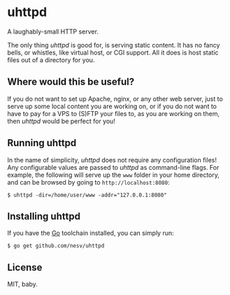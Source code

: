 # uhttpd

A laughably-small HTTP server.

The only thing *uhttpd* is good for, is serving static content. It has no fancy
bells, or whistles, like virtual host, or CGI support. All it does is host
static files out of a directory for you.

## Where would this be useful?

If you do not want to set up Apache, nginx, or any other web server, just to
serve up some local content you are working on, or if you do not want to have
to pay for a VPS to (S)FTP your files to, as you are working on them, then
*uhttpd* would be perfect for you!

## Running uhttpd

In the name of simplicity, *uhttpd* does not require any configuration files!
Any configurable values are passed to *uhttpd* as command-line flags. For
example, the following will serve up the `www` folder in your home directory,
and can be browsed by going to `http://localhost:8080`:

```
$ uhttpd -dir=/home/user/www -addr="127.0.0.1:8080"
```

## Installing uhttpd

If you have the [Go](http://golang.org) toolchain installed, you can simply
run:

	$ go get github.com/nesv/uhttpd


## License

MIT, baby.
